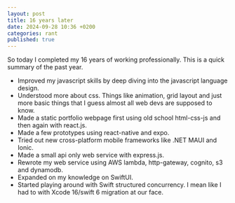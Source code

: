 ```yaml
---
layout: post
title: 16 years later
date: 2024-09-28 10:36 +0200
categories: rant
published: true
---
```


So today I completed my 16 years of working professionally. This is a quick summary of the past year.

- Improved my javascript skills by deep diving into the javascript language design.
- Understood more about css. Things like animation, grid layout and just more basic things that I guess almost all web devs are supposed to know.
- Made a static portfolio webpage first using old school html-css-js and then again with react.js.
- Made a few prototypes using react-native and expo.
- Tried out new cross-platform mobile frameworks like .NET MAUI and Ionic.
- Made a small api only web service with express.js.
- Rewrote my web service using AWS lambda, http-gateway, cognito, s3 and dynamodb.
- Expanded on my knowledge on SwiftUI.
- Started playing around with Swift structured concurrency. I mean like I had to with Xcode 16/swift 6 migration at our face.
